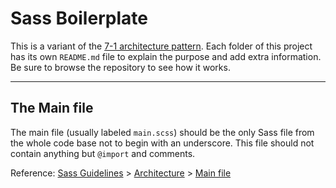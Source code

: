 # Sass Boilerplate
This is a variant of the [7-1 architecture pattern](http://sass-guidelin.es/#architecture). Each folder of this project has its own `README.md` file to explain the purpose and add extra information. Be sure to browse the repository to see how it works.

---

## The Main file
The main file (usually labeled `main.scss`) should be the only Sass file from the whole code base not to begin with an underscore. This file should not contain anything but `@import` and comments.

Reference: [Sass Guidelines](http://sass-guidelin.es/) > [Architecture](http://sass-guidelin.es/#architecture) > [Main file](http://sass-guidelin.es/#main-file)

